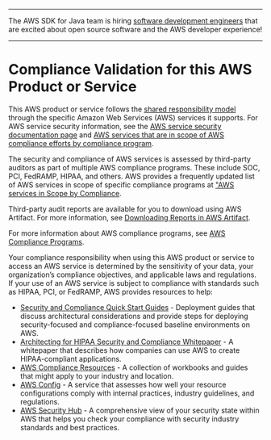 --------

The AWS SDK for Java team is hiring [software development engineers](https://github.com/aws/aws-sdk-java-v2/issues/3156) that are excited about open source software and the AWS developer experience\!

--------

# Compliance Validation for this AWS Product or Service<a name="compliance-validation"></a>

This AWS product or service follows the [shared responsibility model](http://aws.amazon.com/compliance/shared-responsibility-model/) through the specific Amazon Web Services \(AWS\) services it supports\. For AWS service security information, see the [AWS service security documentation page](http://docs.aws.amazon.com/security/?id=docs_gateway#aws-security) and [AWS services that are in scope of AWS compliance efforts by compliance program](http://aws.amazon.com/compliance/services-in-scope/)\.

The security and compliance of AWS services is assessed by third\-party auditors as part of multiple AWS compliance programs\. These include SOC, PCI, FedRAMP, HIPAA, and others\. AWS provides a frequently updated list of AWS services in scope of specific compliance programs at ["AWS services in Scope by Compliance](http://aws.amazon.com/compliance/services-in-scope/)\.

Third\-party audit reports are available for you to download using AWS Artifact\. For more information, see [Downloading Reports in AWS Artifact](https://docs.aws.amazon.com/artifact/latest/ug/downloading-documents.html)\.

For more information about AWS compliance programs, see [AWS Compliance Programs](http://aws.amazon.com/compliance/programs/)\.

Your compliance responsibility when using this AWS product or service to access an AWS service is determined by the sensitivity of your data, your organization’s compliance objectives, and applicable laws and regulations\. If your use of an AWS service is subject to compliance with standards such as HIPAA, PCI, or FedRAMP, AWS provides resources to help:
+  [Security and Compliance Quick Start Guides](https://aws.amazon.com/quickstart/?quickstart-all.sort-by=item.additionalFields.updateDate&quickstart-all.sort-order=desc&awsf.quickstart-homepage-filter=categories%23security-identity-compliance) \- Deployment guides that discuss architectural considerations and provide steps for deploying security\-focused and compliance\-focused baseline environments on AWS\.
+  [Architecting for HIPAA Security and Compliance Whitepaper](https://d0.awsstatic.com/whitepapers/compliance/AWS_HIPAA_Compliance_Whitepaper.pdf) \- A whitepaper that describes how companies can use AWS to create HIPAA\-compliant applications\.
+  [AWS Compliance Resources](http://aws.amazon.com/compliance/resources/) \- A collection of workbooks and guides that might apply to your industry and location\.
+  [AWS Config](http://aws.amazon.com/config/) \- A service that assesses how well your resource configurations comply with internal practices, industry guidelines, and regulations\.
+  [AWS Security Hub](http://aws.amazon.com/security-hub/) \- A comprehensive view of your security state within AWS that helps you check your compliance with security industry standards and best practices\.